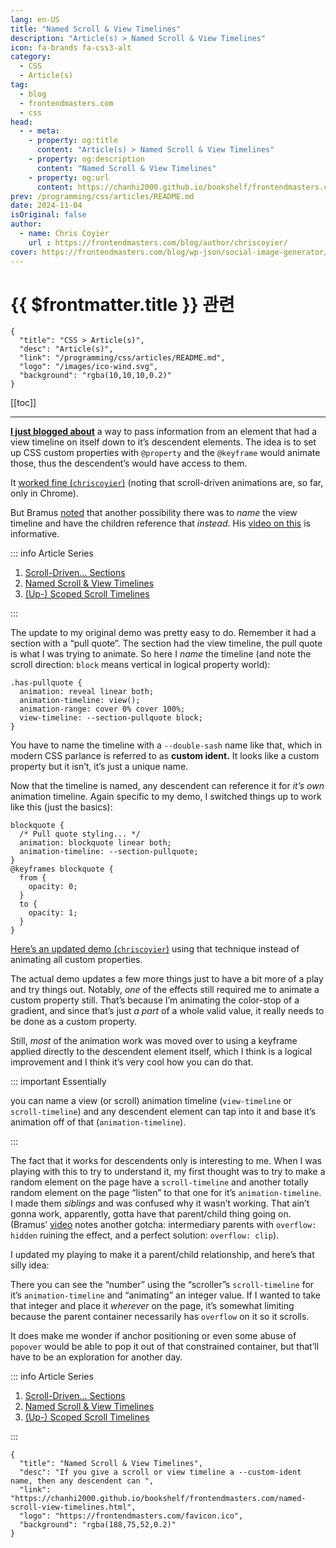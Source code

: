 ```yaml
---
lang: en-US
title: "Named Scroll & View Timelines"
description: "Article(s) > Named Scroll & View Timelines"
icon: fa-brands fa-css3-alt
category:
  - CSS
  - Article(s)
tag:
  - blog
  - frontendmasters.com
  - css
head:
  - - meta:
    - property: og:title
      content: "Article(s) > Named Scroll & View Timelines"
    - property: og:description
      content: "Named Scroll & View Timelines"
    - property: og:url
      content: https://chanhi2000.github.io/bookshelf/frontendmasters.com/named-scroll-view-timelines.html
prev: /programming/css/articles/README.md
date: 2024-11-04
isOriginal: false
author:
  - name: Chris Coyier
    url : https://frontendmasters.com/blog/author/chriscoyier/
cover: https://frontendmasters.com/blog/wp-json/social-image-generator/v1/image/4327
---
```


# {{ $frontmatter.title }} 관련

```component VPCard
{
  "title": "CSS > Article(s)",
  "desc": "Article(s)",
  "link": "/programming/css/articles/README.md",
  "logo": "/images/ico-wind.svg",
  "background": "rgba(10,10,10,0.2)"
}
```

[[toc]]

---

<SiteInfo
  name="Named Scroll & View Timelines"
  desc="If you give a scroll or view timeline a --custom-ident name, then any descendent can "
  url="https://frontendmasters.com/blog/named-scroll-view-timelines/"
  logo="https://frontendmasters.com/favicon.ico"
  preview="https://frontendmasters.com/blog/wp-json/social-image-generator/v1/image/4327"/>

[**I just blogged about**](/frontendmasters.com/scroll-driven-sections.md) a way to pass information from an element that had a view timeline on itself down to it’s descendent elements. The idea is to set up CSS custom properties with `@property` and the `@keyframe` would animate those, thus the descendent’s would have access to them.

It [worked fine (<VPIcon icon="fa-brands fa-codepen"/>`chriscoyier`)](https://codepen.io/chriscoyier/pen/gOVXVjj) (noting that scroll-driven animations are, so far, only in Chrome).

But Bramus [<VPIcon icon="fas fa-globe"/>noted](https://frontendmasters.com/blog/scroll-driven-sections/#comment-14255) that another possibility there was to *name* the view timeline and have the children reference that *instead*. His [<VPIcon icon="fa-brands fa-youtube"/>video on this](https://youtu.be/Dk1YA8dCgE0?list=PLNYkxOF6rcICM3ttukz9x5LCNOHfWBVnn&index=6&t=4s) is informative.

::: info Article Series

1. [Scroll-Driven… Sections](/frontendmasters.com/scroll-driven-sections.md)
2. [Named Scroll & View Timelines](/frontendmasters.com/named-scroll-view-timelines.md)
3. [(Up-) Scoped Scroll Timelines](/frontendmasters.com/scoped-scroll-timelines.md)
<!-- TODO: 업데이트 -->

:::

The update to my original demo was pretty easy to do. Remember it had a section with a “pull quote”. The section had the view timeline, the pull quote is what I was trying to animate. So here I *name* the timeline (and note the scroll direction: `block` means vertical in logical property world):

```css{5}
.has-pullquote {
  animation: reveal linear both;
  animation-timeline: view();
  animation-range: cover 0% cover 100%;
  view-timeline: --section-pullquote block;
}
 ```

You have to name the timeline with a `--double-sash` name like that, which in modern CSS parlance is referred to as **custom ident.** It looks like a custom property but it isn’t, it’s just a unique name.

Now that the timeline is named, any descendent can reference it for *it’s own* animation timeline. Again specific to my demo, I switched things up to work like this (just the basics):

```css{4}
blockquote {
  /* Pull quote styling... */
  animation: blockquote linear both;
  animation-timeline: --section-pullquote;
}
@keyframes blockquote {
  from {
    opacity: 0;
  }
  to {
    opacity: 1;
  }
}
 ```

[Here’s an updated demo (<VPIcon icon="fa-brands fa-codepen"/>`chriscoyier`)](https://codepen.io/chriscoyier/pen/GRVdWwr?editors=0100) using that technique instead of animating all custom properties.

<CodePen
  user="chriscoyier"
  slug-hash="GRVdWwr"
  title="Blockquote Scroller with Named View Timeline"
  :default-tab="['css','result']"
  :theme="$isDarkmode ? 'dark': 'light'"/>

The actual demo updates a few more things just to have a bit more of a play and try things out. Notably, *one* of the effects still required me to animate a custom property still. That’s because I’m animating the color-stop of a gradient, and since that’s just *a part* of a whole valid value, it really needs to be done as a custom property.

Still, *most* of the animation work was moved over to using a keyframe applied directly to the descendent element itself, which I think is a logical improvement and I think it’s very cool how you can do that.

::: important Essentially

you can name a view (or scroll) animation timeline (`view-timeline` or `scroll-timeline`) and any descendent element can tap into it and base it’s animation off of that (`animation-timeline`).

:::

The fact that it works for descendents only is interesting to me. When I was playing with this to try to understand it, my first thought was to try to make a random element on the page have a `scroll-timeline` and another totally random element on the page “listen” to that one for it’s `animation-timeline`. I made them *siblings* and was confused why it wasn’t working. That ain’t gonna work, apparently, gotta have that parent/child thing going on. (Bramus’ [<VPIcon icon="fa-brands fa-youtube"/>video](https://youtu.be/Dk1YA8dCgE0?list=PLNYkxOF6rcICM3ttukz9x5LCNOHfWBVnn&index=6&t=4s) notes another gotcha: intermediary parents with `overflow: hidden` ruining the effect, and a perfect solution: `overflow: clip`).

I updated my playing to make it a parent/child relationship, and here’s that silly idea:

<CodePen
  user="chriscoyier"
  slug-hash="JjgvNgJ"
  title="Scroll and Count in CSS Only"
  :default-tab="['css','result']"
  :theme="$isDarkmode ? 'dark': 'light'"/>

There you can see the “number” using the “scroller”s `scroll-timeline` for it’s `animation-timeline` and “animating” an integer value. If I wanted to take that integer and place it *wherever* on the page, it’s somewhat limiting because the parent container necessarily has `overflow` on it so it scrolls.

It does make me wonder if anchor positioning or even some abuse of `popover` would be able to pop it out of that constrained container, but that’ll have to be an exploration for another day.

::: info Article Series

1. [Scroll-Driven… Sections](/frontendmasters.com/scroll-driven-sections.md)
2. [Named Scroll & View Timelines](/frontendmasters.com/named-scroll-view-timelines.md)
3. [(Up-) Scoped Scroll Timelines](/frontendmasters.com/scoped-scroll-timelines.md)
<!-- TODO: 업데이트 -->

:::

<!-- TODO: add ARTICLE CARD -->
```component VPCard
{
  "title": "Named Scroll & View Timelines",
  "desc": "If you give a scroll or view timeline a --custom-ident name, then any descendent can ",
  "link": "https://chanhi2000.github.io/bookshelf/frontendmasters.com/named-scroll-view-timelines.html",
  "logo": "https://frontendmasters.com/favicon.ico",
  "background": "rgba(188,75,52,0.2)"
}
```
